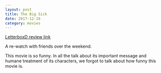 ```yaml
---
layout: post
title: The Big Sick
date: 2017-12-16
category: movies
---
```

 
[LetterboxD review link](https://letterboxd.com/samarthbhaskar/film/the-big-sick/1/)

A re-watch with friends over the weekend.

This movie is so funny. In all the talk about its important message and humane treatment of its characters, we forgot to talk about how funny this movie is. 